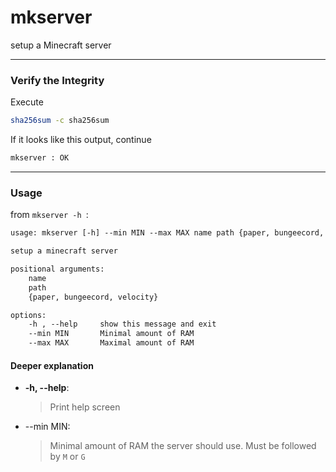 # mkserver

setup a Minecraft server

---

### **Verify the Integrity**

Execute

```bash
sha256sum -c sha256sum
```

If it looks like this output, continue

```txt
mkserver : OK
```

---
### **Usage**

from ```mkserver -h ```:

```txt
usage: mkserver [-h] --min MIN --max MAX name path {paper, bungeecord, velocity}

setup a minecraft server

positional arguments:
    name
    path
    {paper, bungeecord, velocity}

options:
    -h , --help     show this message and exit
    --min MIN       Minimal amount of RAM
    --max MAX       Maximal amount of RAM
```

#### Deeper explanation

+ **-h, --help**:
    > Print help screen
+ --min MIN:
    > Minimal amount of RAM the server should use. Must be followed by ```M``` or ```G```    
